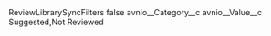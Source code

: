 <?xml version="1.0" encoding="UTF-8"?>
<CustomMetadata xmlns="http://soap.sforce.com/2006/04/metadata" xmlns:xsi="http://www.w3.org/2001/XMLSchema-instance" xmlns:xsd="http://www.w3.org/2001/XMLSchema">
    <label>ReviewLibrarySyncFilters</label>
    <protected>false</protected>
    <values>
        <field>avnio__Category__c</field>
        <value xsi:nil="true"/>
    </values>
    <values>
        <field>avnio__Value__c</field>
        <value xsi:type="xsd:string">Suggested,Not Reviewed</value>
    </values>
</CustomMetadata>
